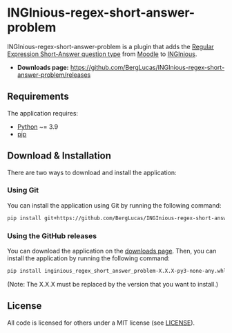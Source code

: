 # INGInious-regex-short-answer-problem

INGInious-regex-short-answer-problem is a plugin that adds the [Regular Expression Short-Answer question type](https://docs.moodle.org/500/en/Regular_Expression_Short-Answer_question_type) from [Moodle](https://moodle.org/) to [INGInious](https://inginious.org/).

- **Downloads page:** https://github.com/BergLucas/INGInious-regex-short-answer-problem/releases

## Requirements

The application requires:

- [Python](https://www.python.org/) ~= 3.9
- [pip](https://pip.pypa.io/en/stable/)

## Download & Installation

There are two ways to download and install the application:

### Using Git

You can install the application using Git by running the following command:

```bash
pip install git+https://github.com/BergLucas/INGInious-regex-short-answer-problem.git
```

### Using the GitHub releases

You can download the application on the [downloads page](https://github.com/BergLucas/INGInious-regex-short-answer-problem/releases). Then, you can install the application by running the following command:

```bash
pip install inginious_regex_short_answer_problem-X.X.X-py3-none-any.whl
```

(Note: The X.X.X must be replaced by the version that you want to install.)

## License

All code is licensed for others under a MIT license (see [LICENSE](https://github.com/BergLucas/INGInious-regex-short-answer-problem/blob/main/LICENSE)).
